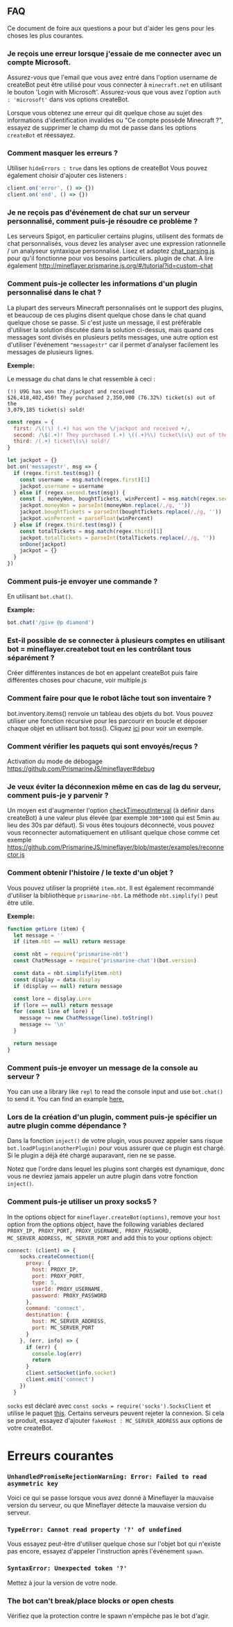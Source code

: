 ## FAQ

Ce document de foire aux questions a pour but d'aider les gens pour les choses les plus courantes.

### Je reçois une erreur lorsque j'essaie de me connecter avec un compte Microsoft.

Assurez-vous que l'email que vous avez entré dans l'option username de createBot peut être utilisé pour vous connecter à `minecraft.net` en utilisant le bouton 'Login with Microsoft'.
Assurez-vous que vous avez l'option `auth : 'microsoft'` dans vos options createBot.

Lorsque vous obtenez une erreur qui dit quelque chose au sujet des informations d'identification invalides ou "Ce compte possède Minecraft ?", essayez de supprimer le champ du mot de passe dans les options `createBot` et réessayez.

### Comment masquer les erreurs ?

Utiliser `hideErrors : true` dans les options de createBot
Vous pouvez également choisir d'ajouter ces listeners :

```js
client.on('error', () => {})
client.on('end', () => {})
```

### Je ne reçois pas d'événement de chat sur un serveur personnalisé, comment puis-je résoudre ce problème ?

Les serveurs Spigot, en particulier certains plugins, utilisent des formats de chat personnalisés, vous devez les analyser avec une expression rationnelle / un analyseur syntaxique personnalisé.
Lisez et adaptez [chat_parsing.js](https://github.com/PrismarineJS/mineflayer/blob/master/examples/chat_parsing.js) pour qu'il fonctionne pour vos besoins particuliers.
plugin de chat. A lire également <http://mineflayer.prismarine.js.org/#/tutorial?id=custom-chat>

### Comment puis-je collecter les informations d'un plugin personnalisé dans le chat ?

La plupart des serveurs Minecraft personnalisés ont le support des plugins, et beaucoup de ces plugins disent quelque chose dans le chat quand quelque chose se passe. Si c'est juste un message, il est préférable d'utiliser la solution discutée dans la solution ci-dessus, mais quand ces messages sont divisés en plusieurs petits messages, une autre option est d'utiliser l'événement `"messagestr"` car il permet d'analyser facilement les messages de plusieurs lignes.

**Exemple:**

Le message du chat dans le chat ressemble à ceci :

```
(!) U9G has won the /jackpot and received
$26,418,402,450! They purchased 2,350,000 (76.32%) ticket(s) out of the
3,079,185 ticket(s) sold!
```

```js
const regex = {
  first: /\(!\) (.+) has won the \/jackpot and received +/,
  second: /\$(.+)! They purchased (.+) \((.+)%\) ticket\(s\) out of the /,
  third: /(.+) ticket\(s\) sold!/
}

let jackpot = {}
bot.on('messagestr', msg => {
  if (regex.first.test(msg)) {
    const username = msg.match(regex.first)[1]
    jackpot.username = username
  } else if (regex.second.test(msg)) {
    const [, moneyWon, boughtTickets, winPercent] = msg.match(regex.second)
    jackpot.moneyWon = parseInt(moneyWon.replace(/,/g, ''))
    jackpot.boughtTickets = parseInt(boughtTickets.replace(/,/g, ''))
    jackpot.winPercent = parseFloat(winPercent)
  } else if (regex.third.test(msg)) {
    const totalTickets = msg.match(regex.third)[1]
    jackpot.totalTickets = parseInt(totalTickets.replace(/,/g, ''))
    onDone(jackpot)
    jackpot = {}
  }
})
```

### Comment puis-je envoyer une commande ?

En utilisant `bot.chat()`.

**Example:**

```js
bot.chat('/give @p diamond')
```

### Est-il possible de se connecter à plusieurs comptes en utilisant bot = mineflayer.createbot tout en les contrôlant tous séparément ?

Créer différentes instances de bot en appelant createBot puis faire différentes choses pour chacune, voir multiple.js

### Comment faire pour que le robot lâche tout son inventaire ?

bot.inventory.items() renvoie un tableau des objets du bot. Vous pouvez utiliser une fonction récursive pour les parcourir en boucle et déposer chaque objet en utilisant bot.toss(). Cliquez [ici](https://gist.github.com/dada513/3d88f772be4224b40f9e5d1787bd63e9) pour voir un exemple.

### Comment vérifier les paquets qui sont envoyés/reçus ?

Activation du mode de débogage <https://github.com/PrismarineJS/mineflayer#debug>

### Je veux éviter la déconnexion même en cas de lag du serveur, comment puis-je y parvenir ?

Un moyen est d'augmenter l'option [checkTimeoutInterval](https://github.com/PrismarineJS/node-minecraft-protocol/blob/master/docs/API.md#mccreateclientoptions) (à définir dans createBot) à une valeur plus élevée (par exemple `300*1000` qui est 5min au lieu des 30s par défaut). Si vous êtes toujours déconnecté, vous pouvez vous reconnecter automatiquement en utilisant quelque chose comme cet exemple <https://github.com/PrismarineJS/mineflayer/blob/master/examples/reconnector.js>

### Comment obtenir l'histoire / le texte d'un objet ?

Vous pouvez utiliser la propriété `item.nbt`. Il est également recommandé d'utiliser la bibliothèque `prismarine-nbt`. La méthode `nbt.simplify()` peut être utile.

**Exemple:**

```js
function getLore (item) {
  let message = ''
  if (item.nbt == null) return message

  const nbt = require('prismarine-nbt')
  const ChatMessage = require('prismarine-chat')(bot.version)

  const data = nbt.simplify(item.nbt)
  const display = data.display
  if (display == null) return message

  const lore = display.Lore
  if (lore == null) return message
  for (const line of lore) {
    message += new ChatMessage(line).toString()
    message += '\n'
  }

  return message
}
```

### Comment puis-je envoyer un message de la console au serveur ?

You can use a library like `repl` to read the console input and use `bot.chat()` to send it. You can find an example [here.](https://github.com/PrismarineJS/mineflayer/blob/master/examples/repl.js)

### Lors de la création d'un plugin, comment puis-je spécifier un autre plugin comme dépendance ?

Dans la fonction `inject()` de votre plugin, vous pouvez appeler sans risque `bot.loadPlugin(anotherPlugin)` pour vous assurer que ce plugin est chargé. Si le plugin a déjà été chargé auparavant, rien ne se passe.

Notez que l'ordre dans lequel les plugins sont chargés est dynamique, donc vous ne devriez jamais appeler un autre plugin dans votre fonction `inject()`.

### Comment puis-je utiliser un proxy socks5 ?

In the options object for `mineflayer.createBot(options)`, remove your `host` option from the options object, have the following variables declared `PROXY_IP, PROXY_PORT, PROXY_USERNAME, PROXY_PASSWORD, MC_SERVER_ADDRESS, MC_SERVER_PORT` and add this to your options object:

```js
connect: (client) => {
    socks.createConnection({
      proxy: {
        host: PROXY_IP,
        port: PROXY_PORT,
        type: 5,
        userId: PROXY_USERNAME,
        password: PROXY_PASSWORD
      },
      command: 'connect',
      destination: {
        host: MC_SERVER_ADDRESS,
        port: MC_SERVER_PORT
      }
    }, (err, info) => {
      if (err) {
        console.log(err)
        return
      }
      client.setSocket(info.socket)
      client.emit('connect')
    })
  }
  ```

`socks` est déclaré avec `const socks = require('socks').SocksClient` et utilise le paquet [this](https://www.npmjs.com/package/socks).
Certains serveurs peuvent rejeter la connexion. Si cela se produit, essayez d'ajouter `fakeHost : MC_SERVER_ADDRESS` aux options de votre createBot.
  
# Erreurs courantes

### `UnhandledPromiseRejectionWarning: Error: Failed to read asymmetric key`

Voici ce qui se passe lorsque vous avez donné à Mineflayer la mauvaise version du serveur, ou que Mineflayer détecte la mauvaise version du serveur.

### `TypeError: Cannot read property '?' of undefined`

Vous essayez peut-être d'utiliser quelque chose sur l'objet bot qui n'existe pas encore, essayez d'appeler l'instruction après l'événement `spawn`.

### `SyntaxError: Unexpected token '?'`

Mettez à jour la version de votre node.

### The bot can't break/place blocks or open chests

Vérifiez que la protection contre le spawn n'empêche pas le bot d'agir.
